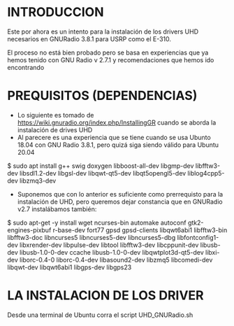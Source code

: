 # INTRODUCCION
Este por ahora es un intento para la instalación de los drivers UHD necesarios en GNURadio 3.8.1 para USRP como el E-310.

El proceso no está bien probado pero se basa en experiencias que ya hemos tenido con GNU Radio v 2.7.1 y recomendaciones que hemos ido encontrando

# PREQUISITOS (DEPENDENCIAS)

- Lo siguiente es tomado de https://wiki.gnuradio.org/index.php/InstallingGR cuando se aborda la instalación de drives UHD
- Al parecere es una experiencia que se tiene cuando se usa Ubunto 18.04 con GNU Radio 3.8.1, pero quizá siga siendo válido para Ubuntu 20.04

$ sudo apt install g++ swig doxygen libboost-all-dev libgmp-dev libfftw3-dev libsdl1.2-dev libgsl-dev libqwt-qt5-dev libqt5opengl5-dev liblog4cpp5-dev libzmq3-dev 

- Suponemos que con lo anterior es suficiente como prerrequisto para la instalación de UHD, pero queremos dejar constancia que en GNURadio v2.7 instalábamos también:

$ sudo apt-get -y install wget ncurses-bin automake autoconf gtk2-engines-pixbuf r-base-dev fort77  gpsd gpsd-clients libqwt6abi1 libfftw3-bin libfftw3-doc libncurses5 libncurses5-dev libncurses5-dbg libfontconfig1-dev libxrender-dev libpulse-dev libtool libfftw3-dev libcppunit-dev libusb-dev libusb-1.0-0-dev ccache  libusb-1.0-0-dev libqwtplot3d-qt5-dev libxi-dev  liborc-0.4-0 liborc-0.4-dev libasound2-dev libzmq5 libcomedi-dev libqwt-dev libqwt6abi1 libgps-dev libgps23

# LA INSTALACION DE LOS DRIVER
Desde una terminal de Ubuntu corra el script UHD_GNURadio.sh


